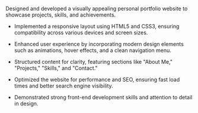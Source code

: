 Designed and developed a visually appealing personal portfolio website to showcase projects, skills, and achievements.

 - Implemented a responsive layout using HTML5 and CSS3, ensuring compatibility across various devices and screen sizes.

 - Enhanced user experience by incorporating modern design elements such as animations, hover effects, and a clean navigation menu.  
     
 - Structured content for clarity, featuring sections like "About Me," "Projects," "Skills," and "Contact."  
 
 - Optimized the website for performance and SEO, ensuring fast load times and better search engine visibility.  

 - Demonstrated strong front-end development skills and attention to detail in design.